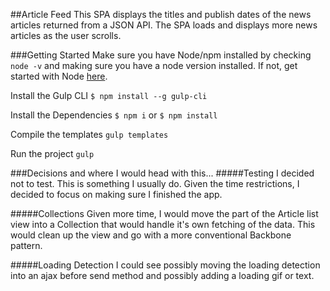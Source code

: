 ##Article Feed
This SPA displays the titles and publish dates of the news articles returned from a JSON API. The SPA loads and displays more news articles as the user scrolls.

###Getting Started
Make sure you have Node/npm installed by checking ``` node -v ``` and making sure you have a node version installed. If not, get started with Node [here](https://nodejs.org/en/).

Install the Gulp CLI
``` $ npm install --g gulp-cli ```

Install the Dependencies
``` $ npm i ``` or ``` $ npm install ```

Compile the templates
``` gulp templates ```

Run the project
``` gulp ```

###Decisions and where I would head with this...
#####Testing
I decided not to test.  This is something I usually do. Given the time restrictions,  I decided to focus on making sure I finished the app.

#####Collections
Given more time, I would move the part of the Article list view into a Collection that would handle it's own fetching of the data. This would clean up the view and go with a more conventional Backbone pattern.

#####Loading Detection
I could see possibly moving the loading detection into an ajax before send method and possibly adding a loading gif or text.
